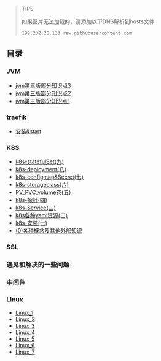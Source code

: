 > TIPS
>
> 如果图片无法加载的，请添加以下DNS解析到hosts文件
> 
> `199.232.28.133 raw.githubusercontent.com`

## 目录


### JVM

- [jvm第三版部分知识点3](./JVM/jvm第三版部分知识点3/jvm第三版部分知识点3.md)
- [jvm第三版部分知识点2](./JVM/jvm第三版部分知识点2/jvm第三版部分知识点2.md)
- [jvm第三版部分知识点1](./JVM/jvm第三版部分知识点1/jvm第三版部分知识点1.md)

### traefik

- [安装&start](./traefik/1_install_start/1_install_start.md)

### K8S

- [k8s-statefulSet(九)](./k8sInAction/9_k8s-statefulSet/9_k8s-statefulSet.md)
- [k8s-deployment(八)](./k8sInAction/8_k8s-deployment/8_k8s-deployment.md)
- [k8s-configmap&Secret(七)](./k8sInAction/7_k8s-configmap/7_k8s-configmap.md)
- [k8s-storageclass(六)](./k8sInAction/6_k8s-storageclass/6_k8s-storageclass.md)
- [PV_PVC_volume卷(五)](./k8sInAction/5_k8s-volume/5_k8s-volume.md)
- [k8s-探针(四)](./k8sInAction/4_k8s-探针/k8s-探针(四).md)
- [k8s-Service(三)](./k8sInAction/3_k8s-Service/k8s-Service(三).md)
- [k8s各种yaml资源(二)](./k8sInAction/2_k8s-yaml-resource/k8s各种yaml资源(二).md)
- [k8s-安装(一)](./k8sInAction/1_k8s-install/k8s-安装(一).md)
- [(0)各种概念及其他外部知识](./k8sInAction/0_k8s-other/各种概念及其他外部知识_0.md)

### SSL


### 遇见和解决的一些问题



### 中间件



### Linux

- [Linux_1](./Linux/learn_1/Linux_1.md)
- [Linux_2](./Linux/learn_2/Linux_2.md)
- [Linux_3](./Linux/learn_3/Linux_3.md)
- [Linux_4](./Linux/learn_4/Linux_4.md)
- [Linux_5](./Linux/learn_5/Linux_5.md)
- [Linux_6](./Linux/learn_6/Linux_6.md)
- [Linux_7](./Linux/learn_7/Linux_7.md)

### 